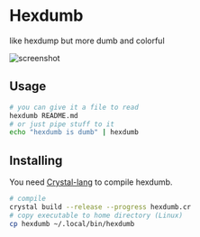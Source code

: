 # Hexdumb

like hexdump but more dumb and colorful

![screenshot](https://github.com/Andriamanitra/hexdumb/assets/10672443/a9af0d6e-6bd0-4d5e-8e12-aabc5dfb2b7d)




## Usage

```sh
# you can give it a file to read
hexdumb README.md
# or just pipe stuff to it
echo "hexdumb is dumb" | hexdumb
```


## Installing

You need [Crystal-lang](https://crystal-lang.org/) to compile hexdumb.

```sh
# compile
crystal build --release --progress hexdumb.cr
# copy executable to home directory (Linux)
cp hexdumb ~/.local/bin/hexdumb
```
